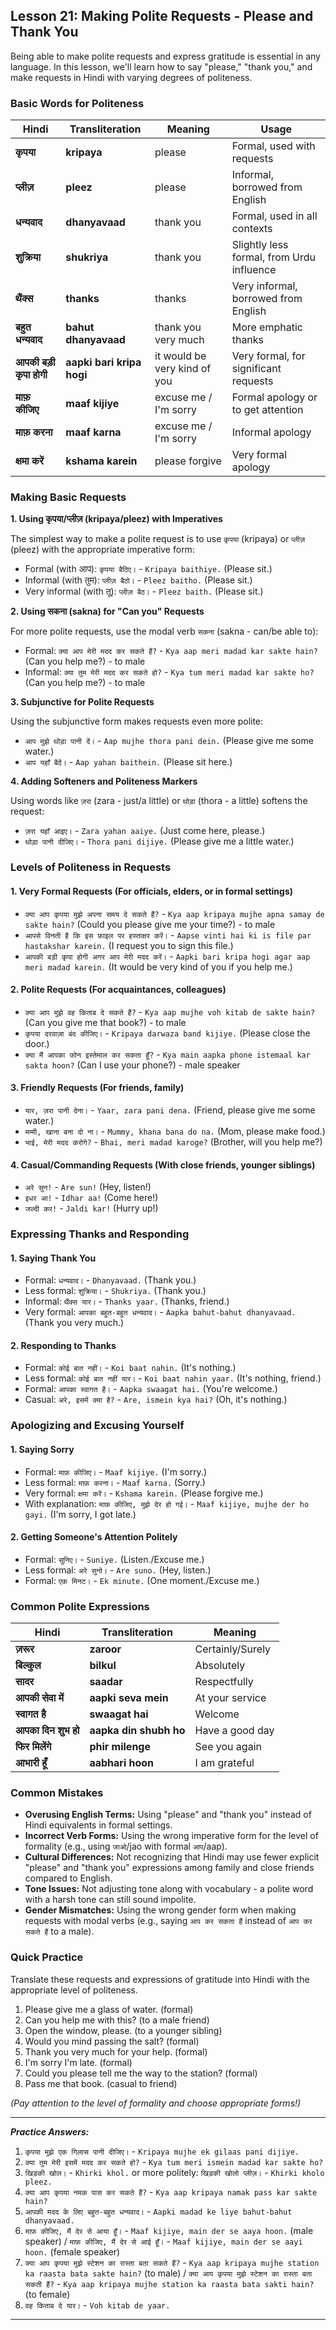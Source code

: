 ## Lesson 21: Making Polite Requests - Please and Thank You

Being able to make polite requests and express gratitude is essential in any language. In this lesson, we'll learn how to say "please," "thank you," and make requests in Hindi with varying degrees of politeness.

### Basic Words for Politeness

| Hindi | Transliteration | Meaning | Usage |
|-------|----------------|---------|-------|
| **कृपया** | **kripaya** | please | Formal, used with requests |
| **प्लीज़** | **pleez** | please | Informal, borrowed from English |
| **धन्यवाद** | **dhanyavaad** | thank you | Formal, used in all contexts |
| **शुक्रिया** | **shukriya** | thank you | Slightly less formal, from Urdu influence |
| **थैंक्स** | **thanks** | thanks | Very informal, borrowed from English |
| **बहुत धन्यवाद** | **bahut dhanyavaad** | thank you very much | More emphatic thanks |
| **आपकी बड़ी कृपा होगी** | **aapki bari kripa hogi** | it would be very kind of you | Very formal, for significant requests |
| **माफ़ कीजिए** | **maaf kijiye** | excuse me / I'm sorry | Formal apology or to get attention |
| **माफ़ करना** | **maaf karna** | excuse me / I'm sorry | Informal apology |
| **क्षमा करें** | **kshama karein** | please forgive | Very formal apology |

### Making Basic Requests

**1. Using कृपया/प्लीज़ (kripaya/pleez) with Imperatives**

The simplest way to make a polite request is to use `कृपया` (kripaya) or `प्लीज़` (pleez) with the appropriate imperative form:

* Formal (with आप): `कृपया बैठिए।` - `Kripaya baithiye.` (Please sit.)
* Informal (with तुम): `प्लीज़ बैठो।` - `Pleez baitho.` (Please sit.)
* Very informal (with तू): `प्लीज़ बैठ।` - `Pleez baith.` (Please sit.)

**2. Using सकना (sakna) for "Can you" Requests**

For more polite requests, use the modal verb `सकना` (sakna - can/be able to):

* Formal: `क्या आप मेरी मदद कर सकते हैं?` - `Kya aap meri madad kar sakte hain?` (Can you help me?) - to male
* Informal: `क्या तुम मेरी मदद कर सकते हो?` - `Kya tum meri madad kar sakte ho?` (Can you help me?) - to male

**3. Subjunctive for Polite Requests**

Using the subjunctive form makes requests even more polite:

* `आप मुझे थोड़ा पानी दें।` - `Aap mujhe thora pani dein.` (Please give me some water.)
* `आप यहाँ बैठें।` - `Aap yahan baithein.` (Please sit here.)

**4. Adding Softeners and Politeness Markers**

Using words like `ज़रा` (zara - just/a little) or `थोड़ा` (thora - a little) softens the request:

* `ज़रा यहाँ आइए।` - `Zara yahan aaiye.` (Just come here, please.)
* `थोड़ा पानी दीजिए।` - `Thora pani dijiye.` (Please give me a little water.)

### Levels of Politeness in Requests

#### 1. Very Formal Requests (For officials, elders, or in formal settings)

* `क्या आप कृपया मुझे अपना समय दे सकते हैं?` - `Kya aap kripaya mujhe apna samay de sakte hain?` (Could you please give me your time?) - to male
* `आपसे विनती है कि इस फ़ाइल पर हस्ताक्षर करें।` - `Aapse vinti hai ki is file par hastakshar karein.` (I request you to sign this file.)
* `आपकी बड़ी कृपा होगी अगर आप मेरी मदद करें।` - `Aapki bari kripa hogi agar aap meri madad karein.` (It would be very kind of you if you help me.)

#### 2. Polite Requests (For acquaintances, colleagues)

* `क्या आप मुझे वह किताब दे सकते हैं?` - `Kya aap mujhe voh kitab de sakte hain?` (Can you give me that book?) - to male
* `कृपया दरवाज़ा बंद कीजिए।` - `Kripaya darwaza band kijiye.` (Please close the door.)
* `क्या मैं आपका फ़ोन इस्तेमाल कर सकता हूँ?` - `Kya main aapka phone istemaal kar sakta hoon?` (Can I use your phone?) - male speaker

#### 3. Friendly Requests (For friends, family)

* `यार, ज़रा पानी देना।` - `Yaar, zara pani dena.` (Friend, please give me some water.)
* `मम्मी, खाना बना दो ना।` - `Mummy, khana bana do na.` (Mom, please make food.)
* `भाई, मेरी मदद करोगे?` - `Bhai, meri madad karoge?` (Brother, will you help me?)

#### 4. Casual/Commanding Requests (With close friends, younger siblings)

* `अरे सुन!` - `Are sun!` (Hey, listen!)
* `इधर आ!` - `Idhar aa!` (Come here!)
* `जल्दी कर!` - `Jaldi kar!` (Hurry up!)

### Expressing Thanks and Responding

#### 1. Saying Thank You

* Formal: `धन्यवाद।` - `Dhanyavaad.` (Thank you.)
* Less formal: `शुक्रिया।` - `Shukriya.` (Thank you.)
* Informal: `थैंक्स यार।` - `Thanks yaar.` (Thanks, friend.)
* Very formal: `आपका बहुत-बहुत धन्यवाद।` - `Aapka bahut-bahut dhanyavaad.` (Thank you very much.)

#### 2. Responding to Thanks

* Formal: `कोई बात नहीं।` - `Koi baat nahin.` (It's nothing.)
* Less formal: `कोई बात नहीं यार।` - `Koi baat nahin yaar.` (It's nothing, friend.)
* Formal: `आपका स्वागत है।` - `Aapka swaagat hai.` (You're welcome.)
* Casual: `अरे, इसमें क्या है?` - `Are, ismein kya hai?` (Oh, it's nothing.)

### Apologizing and Excusing Yourself

#### 1. Saying Sorry

* Formal: `माफ़ कीजिए।` - `Maaf kijiye.` (I'm sorry.)
* Less formal: `माफ़ करना।` - `Maaf karna.` (Sorry.)
* Very formal: `क्षमा करें।` - `Kshama karein.` (Please forgive me.)
* With explanation: `माफ़ कीजिए, मुझे देर हो गई।` - `Maaf kijiye, mujhe der ho gayi.` (I'm sorry, I got late.)

#### 2. Getting Someone's Attention Politely

* Formal: `सुनिए।` - `Suniye.` (Listen./Excuse me.)
* Less formal: `अरे सुनो।` - `Are suno.` (Hey, listen.)
* Formal: `एक मिनट।` - `Ek minute.` (One moment./Excuse me.)

### Common Polite Expressions

| Hindi | Transliteration | Meaning |
|-------|----------------|---------|
| **ज़रूर** | **zaroor** | Certainly/Surely |
| **बिल्कुल** | **bilkul** | Absolutely |
| **सादर** | **saadar** | Respectfully |
| **आपकी सेवा में** | **aapki seva mein** | At your service |
| **स्वागत है** | **swaagat hai** | Welcome |
| **आपका दिन शुभ हो** | **aapka din shubh ho** | Have a good day |
| **फिर मिलेंगे** | **phir milenge** | See you again |
| **आभारी हूँ** | **aabhari hoon** | I am grateful |

### Common Mistakes

* **Overusing English Terms:** Using "please" and "thank you" instead of Hindi equivalents in formal settings.
* **Incorrect Verb Forms:** Using the wrong imperative form for the level of formality (e.g., using `जाओ`/jao with formal `आप`/aap).
* **Cultural Differences:** Not recognizing that Hindi may use fewer explicit "please" and "thank you" expressions among family and close friends compared to English.
* **Tone Issues:** Not adjusting tone along with vocabulary - a polite word with a harsh tone can still sound impolite.
* **Gender Mismatches:** Using the wrong gender form when making requests with modal verbs (e.g., saying `आप कर सकता हैं` instead of `आप कर सकते हैं` to a male).

### Quick Practice

Translate these requests and expressions of gratitude into Hindi with the appropriate level of politeness.

1. Please give me a glass of water. (formal)
2. Can you help me with this? (to a male friend)
3. Open the window, please. (to a younger sibling)
4. Would you mind passing the salt? (formal)
5. Thank you very much for your help. (formal)
6. I'm sorry I'm late. (formal)
7. Could you please tell me the way to the station? (formal)
8. Pass me that book. (casual to friend)

*(Pay attention to the level of formality and choose appropriate forms!)*

---
***Practice Answers:***

1. `कृपया मुझे एक गिलास पानी दीजिए।` - `Kripaya mujhe ek gilaas pani dijiye.`
2. `क्या तुम मेरी इसमें मदद कर सकते हो?` - `Kya tum meri ismein madad kar sakte ho?`
3. `खिड़की खोल।` - `Khirki khol.` or more politely: `खिड़की खोलो प्लीज़।` - `Khirki kholo pleez.`
4. `क्या आप कृपया नमक पास कर सकते हैं?` - `Kya aap kripaya namak pass kar sakte hain?`
5. `आपकी मदद के लिए बहुत-बहुत धन्यवाद।` - `Aapki madad ke liye bahut-bahut dhanyavaad.`
6. `माफ़ कीजिए, मैं देर से आया हूँ।` - `Maaf kijiye, main der se aaya hoon.` (male speaker) / `माफ़ कीजिए, मैं देर से आई हूँ।` - `Maaf kijiye, main der se aayi hoon.` (female speaker)
7. `क्या आप कृपया मुझे स्टेशन का रास्ता बता सकते हैं?` - `Kya aap kripaya mujhe station ka raasta bata sakte hain?` (to male) / `क्या आप कृपया मुझे स्टेशन का रास्ता बता सकती हैं?` - `Kya aap kripaya mujhe station ka raasta bata sakti hain?` (to female)
8. `वह किताब दे यार।` - `Voh kitab de yaar.`

---
